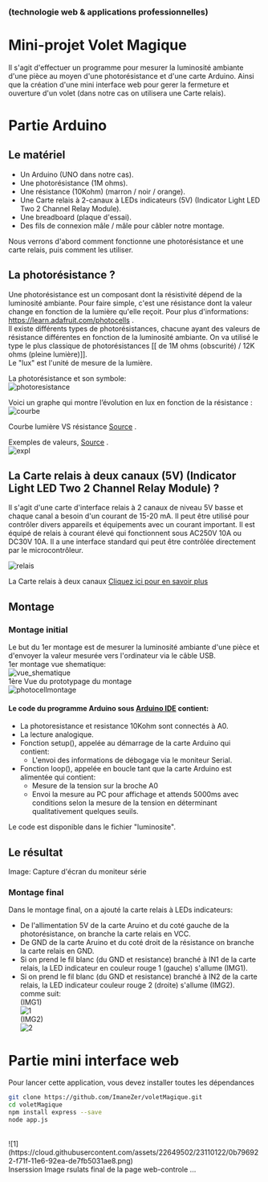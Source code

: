 ### (technologie web & applications professionnelles)
# Mini-projet Volet Magique 
Il s'agit d'effectuer un programme pour mesurer la luminosité ambiante d'une pièce au moyen d'une photorésistance et d'une carte Arduino. 
Ainsi que la création d'une mini interface web pour gerer la fermeture et ouverture d'un volet (dans notre cas on utilisera une Carte relais).
# Partie Arduino

## Le matériel

- Un Arduino (UNO dans notre cas).
- Une photorésistance (1M ohms).
- Une résistance (10Kohm) (marron / noir / orange).
- Une Carte relais à 2-canaux à LEDs indicateurs (5V) (Indicator Light LED Two 2 Channel Relay Module).
- Une breadboard (plaque d'essai).
- Des fils de connexion mâle / mâle pour câbler notre montage.

Nous verrons d'abord comment fonctionne une photorésistance et une carte relais, puis comment les utiliser.

## La photorésistance ?

Une photorésistance est un composant dont la résistivité dépend de la luminosité ambiante. Pour faire simple, c'est une résistance dont la valeur change en fonction de la lumière qu'elle reçoit. Pour plus d'informations: https://learn.adafruit.com/photocells .<br>
Il existe différents types de photorésistances, chacune ayant des valeurs de résistance différentes en fonction de la luminosité ambiante. On va utilisé le type le plus classique de photorésistances [[ de 1M ohms (obscurité) / 12K ohms (pleine lumière)]].<br> 
Le "lux" est l'unité de mesure de la lumière. <br>

La photorésistance et son symbole:<br>
![photoresistance](https://cloud.githubusercontent.com/assets/22649502/23108994/e8da7fdc-f714-11e6-965d-3e9b4dff0516.png)

Voici un graphe qui montre l’évolution en lux en fonction de la résistance :<br>
![courbe](https://cloud.githubusercontent.com/assets/22649502/23108854/7a0ce532-f713-11e6-8e6d-d63227ee49d0.jpg)

Courbe lumière VS résistance [Source](https://cdn.instructables.com/FNE/0LR9/FVS7L1OF/FNE0LR9FVS7L1OF.MEDIUM.gif) .


Exemples de valeurs, [Source](https://fr.wikipedia.org/wiki/Lux_%28unit%C3%A9%29) .<br>
![expl](https://cloud.githubusercontent.com/assets/22649502/23108896/e6ec5f16-f713-11e6-930d-dee17ef601dc.png)

## La Carte relais à deux canaux (5V) (Indicator Light LED Two 2 Channel Relay Module) ?

Il s'agit d'une carte d'interface relais à 2 canaux de niveau 5V basse et chaque canal a besoin d'un courant de 15-20 mA. Il peut être utilisé pour contrôler divers appareils et équipements avec un courant important. Il est équipé de relais à courant élevé qui fonctionnent sous AC250V 10A ou DC30V 10A. Il a une interface standard qui peut être contrôlée directement par le microcontrôleur.<br>

![relais](https://cloud.githubusercontent.com/assets/22649502/23108922/367fd85a-f714-11e6-9fd8-506e276bca64.png)

La Carte relais à deux canaux [Cliquez ici pour en savoir plus](https://www.sunfounder.com/wiki/index.php?title=2_Channel_5V_Relay_Module)

## Montage

### Montage initial

Le but du 1er montage est de mesurer la luminosité ambiante d'une pièce et d'envoyer la valeur mesurée vers l'ordinateur via le câble USB.<br>
1er montage vue shematique:<br>
![vue_shematique](https://cloud.githubusercontent.com/assets/22649502/23108944/6e6f10b4-f714-11e6-9577-0072add79ce5.png)
<br>
1ère Vue du prototypage du montage<br>
![photocellmontage](https://cloud.githubusercontent.com/assets/22649502/23108961/9b7d965c-f714-11e6-95cc-cd0efcff7fc0.png)
<br>
#### Le code du programme Arduino sous [Arduino IDE](https://www.arduino.cc/en/main/software) contient:
- La photoresistance et resistance 10Kohm sont connectés à A0.
- La lecture analogique.
- Fonction setup(), appelée au démarrage de la carte Arduino qui contient:
    - L'envoi des informations de débogage via le moniteur Serial.
- Fonction loop(), appelée en boucle tant que la carte Arduino est alimentée qui contient:
    - Mesure de la tension sur la broche A0
    - Envoi la mesure au PC pour affichage et attends 5000ms avec conditions selon la mesure de la tension en déterminant qualitativement quelques seuils.
    
Le code est disponible dans le fichier "luminosite".

## Le résultat

Image: Capture d'écran du moniteur série

### Montage final

Dans le montage final, on a ajouté la carte relais à LEDs indicateurs:
- De l'allimentation 5V de la carte Aruino et du coté gauche de la photorésistance, on branche la carte relais en VCC.
- De GND de la carte Aruino et du coté droit de la résistance on branche la carte relais en GND.
- Si on prend le fil blanc (du GND et resistance) branché à IN1 de la carte relais, la LED indicateur en couleur rouge 1 (gauche) s'allume (IMG1).
- Si on prend le fil blanc (du GND et resistance) branché à IN2 de la carte relais, la LED indicateur couleur rouge 2 (droite) s'allume (IMG2).<br>
comme suit:<br>
(IMG1)<br>
![1](https://cloud.githubusercontent.com/assets/22649502/23109088/e56bcbc0-f715-11e6-91db-d8439e09c3a8.png)<br>
(IMG2)<br>
![2](https://cloud.githubusercontent.com/assets/22649502/23109292/1f2a0a50-f718-11e6-90a6-1ebe7a11f0dd.png)<br>

# Partie mini interface web

Pour lancer cette application, vous devez installer toutes les dépendances
```bash
git clone https://github.com/ImaneZer/voletMagique.git
cd voletMagique
npm install express --save
node app.js
```
<br>
![1](https://cloud.githubusercontent.com/assets/22649502/23110122/0b796922-f71f-11e6-92ea-de7fb5031ae8.png)
<br>
Inserssion Image rsulats final de la page web-controle ...

